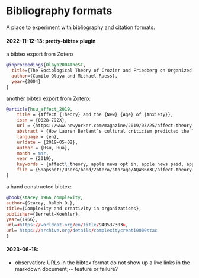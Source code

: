 # Bibliography formats

A place to experiment with bibliography and citation formats.

#### 2022-11-12-13: pretty-bibtex plugin

a bibtex export from Zotero
```bibtex
@inproceedings{Olaya2004TheST,
  title={The Sociological Theory of Crozier and Friedberg on Organized Action Seen Through a Simulation Model},
  author={Camilo Olaya and Michael Ruess},
  year={2004}
}
```

another bibtex export from Zotero:

```bibtex
@article{hsu_affect_2019,
	title = {Affect {Theory} and the {New} {Age} of {Anxiety}},
	issn = {0028-792X},
	url = {https://www.newyorker.com/magazine/2019/03/25/affect-theory-and-the-new-age-of-anxiety},
	abstract = {How Lauren Berlant’s cultural criticism predicted the Trumping of politics.},
	language = {en},
	urldate = {2019-05-02},
	author = {Hsu, Hua},
	month = mar,
	year = {2019},
	keywords = {affect\_theory, apple news opt in, apple news paid, apple news preview},
	file = {Snapshot:/Users/band/Zotero/storage/AQW86Y3C/affect-theory-and-the-new-age-of-anxiety.html:text/html},
}
```

a hand constructed bibtex:

```bibtex
@book{stacey_1966_complexity,
author={Stacey, Ralph D.},
title={Complexity and creativity in organizations},
publisher={Berrett-Koehler},
year={1966},
url=<https://worldcat.org/en/title/940537303>,
url= https://archive.org/details/complexitycreati0000stac
}
```

#### 2023-06-18:  
- observation: URLs in the bibtex format do not show up a live links in the markdown document;-- feature or failure?  
